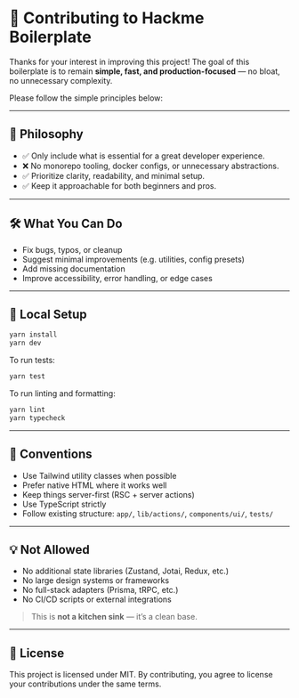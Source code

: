# 🤝 Contributing to Hackme Boilerplate

Thanks for your interest in improving this project! The goal of this boilerplate is to remain **simple, fast, and production-focused** — no bloat, no unnecessary complexity.

Please follow the simple principles below:

---

## 🧠 Philosophy

- ✅ Only include what is essential for a great developer experience.
- ❌ No monorepo tooling, docker configs, or unnecessary abstractions.
- ✅ Prioritize clarity, readability, and minimal setup.
- ✅ Keep it approachable for both beginners and pros.

---

## 🛠 What You Can Do

- Fix bugs, typos, or cleanup
- Suggest minimal improvements (e.g. utilities, config presets)
- Add missing documentation
- Improve accessibility, error handling, or edge cases

---

## 🧪 Local Setup

```bash
yarn install
yarn dev
```

To run tests:

```bash
yarn test
```

To run linting and formatting:

```bash
yarn lint
yarn typecheck
```

---

## 🧼 Conventions

- Use Tailwind utility classes when possible
- Prefer native HTML where it works well
- Keep things server-first (RSC + server actions)
- Use TypeScript strictly
- Follow existing structure: `app/`, `lib/actions/`, `components/ui/`, `tests/`

---

## 💡 Not Allowed

- No additional state libraries (Zustand, Jotai, Redux, etc.)
- No large design systems or frameworks
- No full-stack adapters (Prisma, tRPC, etc.)
- No CI/CD scripts or external integrations

> This is **not a kitchen sink** — it’s a clean base.

---

## 🔐 License

This project is licensed under MIT. By contributing, you agree to license your contributions under the same terms.
